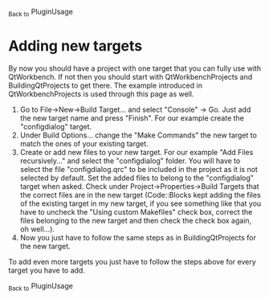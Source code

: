 <sub>Back to</sub> PluginUsage

# Adding new targets #

By now you should have a project with one target that you can fully use with QtWorkbench. If not then you should start with QtWorkbenchProjects and BuildingQtProjects to get there. The example introduced in QtWorkbenchProjects is used through this page as well.
  1. Go to File->New->Build Target... and select "Console" -> Go. Just add the new target name and press "Finish". For our example create the "configdialog" target.
  1. Under Build Options... change the "Make Commands" the new target to match the ones of your existing target.
  1. Create or add new files to your new target. For our example "Add Files recursively..." and select the "configdialog" folder. You will have to select the file "configdialog.qrc" to be included in the project as it is not selected by default. Set the added files to belong to the "configdialog" target when asked. Check under Project->Properties->Build Targets that the correct files are in the new target (Code::Blocks kept adding the files of the existing target in my new target, if you see something like that you have to uncheck the "Using custom Makefiles" check box, correct the files belonging to the new target and then check the check box again, oh well...).
  1. Now you just have to follow the same steps as in BuildingQtProjects for the new target.

To add even more targets you just have to follow the steps above for every target you have to add.

<sub>Back to</sub> PluginUsage